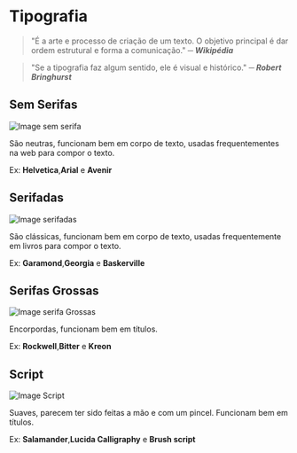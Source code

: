 # Tipografia

> "É a arte e processo de criação de um texto. O objetivo principal é dar ordem estrutural e forma a comunicação." ***─ Wikipédia***

> "Se a tipografia faz algum sentido, ele é visual e histórico." ***─ Robert Bringhurst***

## Sem Serifas

![Image sem serifa](https://image.prntscr.com/image/AGXNiPipQ9egeJBhgmRYhQ.png)

São neutras, funcionam bem em corpo de texto, usadas frequentementes na web para compor o texto.

Ex: **Helvetica**,**Arial** e **Avenir**

## Serifadas

![Image serifadas](https://image.prntscr.com/image/ty3mjXrwTnaucMaRX7lciw.png)

São clássicas, funcionam bem em corpo de texto, usadas frequentemente em livros para compor o texto.

Ex: **Garamond**,**Georgia** e **Baskerville**

## Serifas Grossas

![Image serifa Grossas](https://image.prntscr.com/image/MUjK3hyJTyuyB31jpg-z5Q.png)

Encorpordas, funcionam bem em títulos.

Ex: **Rockwell**,**Bitter** e **Kreon**

## Script

![Image Script](https://image.prntscr.com/image/kPtoM67PToSj6JMUvde4ug.png)

Suaves, parecem ter sido feitas a mão e com um pincel. Funcionam bem em títulos.

Ex: **Salamander**,**Lucida Calligraphy** e **Brush script**